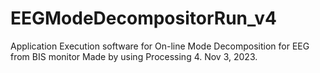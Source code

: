 # EEGModeDecompositorRun_v4
Application Execution software for On-line Mode Decomposition for EEG from BIS monitor
Made by using Processing 4.
Nov 3, 2023.

